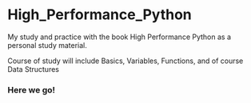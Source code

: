 # High_Performance_Python

My study and practice with the book High Performance Python as a personal study material.

Course of study will include Basics, Variables, Functions, and of course Data Structures

### Here we go!
